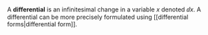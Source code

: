 A **differential** is an infinitesimal change in a variable $x$ denoted $\dd{x}$. A differential can be more precisely formulated using [[differential forms|differential form]].